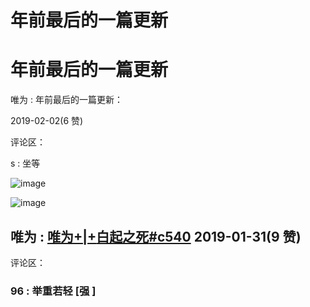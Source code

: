 # 年前最后的一篇更新

# 年前最后的一篇更新

唯为 : 年前最后的一篇更新：

2019-02-02(6 赞)

评论区：

s : 坐等

![image](img/Image_0561.png)

![image](img/Image_0571.png)

## 唯为 : [唯为](https://mp.weixin.qq.com/s/FTO9O-AOkmHM_3zm9Mrg9w)[+|+](https://mp.weixin.qq.com/s/FTO9O-AOkmHM_3zm9Mrg9w)[白起之死](https://mp.weixin.qq.com/s/FTO9O-AOkmHM_3zm9Mrg9w)[#c540](https://mp.weixin.qq.com/s/FTO9O-AOkmHM_3zm9Mrg9w) 2019-01-31(9 赞)

评论区：

### 96 : 举重若轻 [强 ]